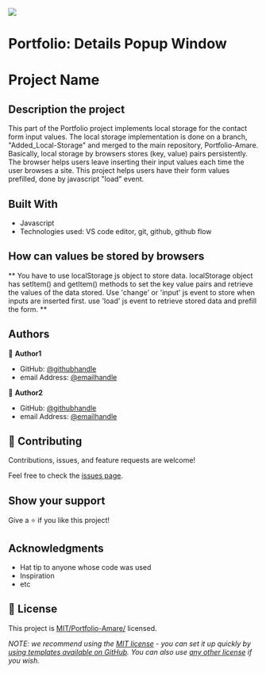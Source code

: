 ![](https://img.shields.io/badge/Microverse-blueviolet)

# Portfolio: Details Popup Window

# Project Name

## Description the project
This part of the Portfolio project implements local storage for the contact form input values.
The local storage implementation is done on a branch, "Added_Local-Storage" and merged to the main repository, Portfolio-Amare. Basically, local storage by browsers stores (key, value) pairs persistently. The browser helps users leave inserting their input values each time the user browses a site. This project helps users have their form values prefilled, done by javascript "load" event.  



## Built With

- Javascript
- Technologies used: VS code editor, git, github, github flow



## How can values be stored by browsers

** You have to use localStorage js object to store data. localStorage object has setItem() and getItem() methods to set the key value pairs and retrieve the values of the data stored. Use 'change' or 'input' js event to store when inputs are inserted first. use 'load' js event to retrieve stored data and prefill the form. **


## Authors

👤 **Author1**

- GitHub: [@githubhandle](https://github.com/amare1990)
- email Address: [@emailhandle](juandapps@hotmail.com)

👤 **Author2**

- GitHub: [@githubhandle](J2ZROMERO)
- email Address: [@emailhandle](jose-zromero@hotmail.com)

## 🤝 Contributing

Contributions, issues, and feature requests are welcome!

Feel free to check the [issues page](../../issues/).

## Show your support

Give a ⭐️ if you like this project!

## Acknowledgments

- Hat tip to anyone whose code was used
- Inspiration
- etc

## 📝 License

This project is [MIT/Portfolio-Amare/](./LICENSE) licensed.

_NOTE: we recommend using the [MIT license](https://choosealicense.com/licenses/mit/) - you can set it up quickly by [using templates available on GitHub](https://docs.github.com/en/communities/setting-up-your-project-for-healthy-contributions/adding-a-license-to-a-repository). You can also use [any other license](https://choosealicense.com/licenses/) if you wish._
